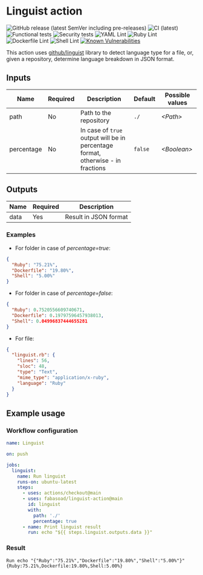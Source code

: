 # Linguist action

![GitHub release (latest SemVer including pre-releases)](https://img.shields.io/github/v/release/fabasoad/linguist-action?include_prereleases) ![CI (latest)](https://github.com/fabasoad/linguist-action/workflows/CI%20(latest)/badge.svg) ![Functional tests](https://github.com/fabasoad/linguist-action/workflows/Functional%20tests/badge.svg) ![Security tests](https://github.com/fabasoad/linguist-action/workflows/Security%20tests/badge.svg) ![YAML Lint](https://github.com/fabasoad/linguist-action/workflows/YAML%20Lint/badge.svg) ![Ruby Lint](https://github.com/fabasoad/linguist-action/workflows/Ruby%20Lint/badge.svg) ![Dockerfile Lint](https://github.com/fabasoad/linguist-action/workflows/Dockerfile%20Lint/badge.svg) ![Shell Lint](https://github.com/fabasoad/linguist-action/workflows/Shell%20Lint/badge.svg) [![Known Vulnerabilities](https://snyk.io/test/github/fabasoad/linguist-action/badge.svg?targetFile=Gemfile.lock)](https://snyk.io/test/github/fabasoad/linguist-action?targetFile=Gemfile.lock)

This action uses [github/linguist](https://github.com/github/linguist) library to detect language type for a file, or, given a repository, determine language breakdown in JSON format.

## Inputs

| Name       | Required | Description                                                                     | Default | Possible values   |
|------------|----------|---------------------------------------------------------------------------------|---------|-------------------|
| path       | No       | Path to the repository                                                          | `./`    | _&lt;Path&gt;_    |
| percentage | No       | In case of `true` output will be in percentage format, otherwise - in fractions | `false` | _&lt;Boolean&gt;_ |

## Outputs

| Name | Required | Description           |
|------|----------|-----------------------|
| data | Yes      | Result in JSON format |

### Examples

- For folder in case of _percentage=true_:

```json
{
  "Ruby": "75.21%",
  "Dockerfile": "19.80%",
  "Shell": "5.00%"
}
```

- For folder in case of _percentage=false_:

```json
{
  "Ruby": 0.7520556609740671,
  "Dockerfile": 0.19797596457938013,
  "Shell": 0.04996837444655281
}
```

- For file:

```json
{
  "linguist.rb": {
    "lines": 56,
    "sloc": 48,
    "type": "Text",
    "mime_type": "application/x-ruby",
    "language": "Ruby"
  }
}
```

## Example usage

### Workflow configuration

```yaml
name: Linguist

on: push

jobs:
  linguist:
    name: Run linguist
    runs-on: ubuntu-latest
    steps:
      - uses: actions/checkout@main
      - uses: fabasoad/linguist-action@main
        id: linguist
        with:
          path: './'
          percentage: true
      - name: Print linguist result
        run: echo "${{ steps.linguist.outputs.data }}"
```

### Result

```shell
Run echo "{"Ruby":"75.21%","Dockerfile":"19.80%","Shell":"5.00%"}"
{Ruby:75.21%,Dockerfile:19.80%,Shell:5.00%}
```
